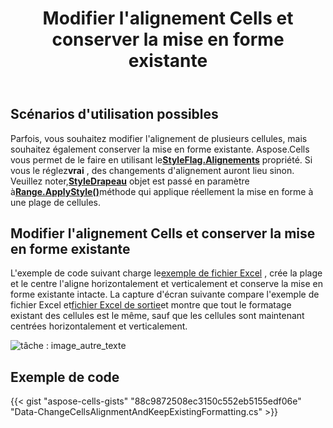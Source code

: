 ﻿---
title: Modifier l'alignement Cells et conserver la mise en forme existante
type: docs
weight: 340
url: /fr/net/change-cells-alignment-and-keep-existing-formatting/
---
## **Scénarios d'utilisation possibles**

Parfois, vous souhaitez modifier l'alignement de plusieurs cellules, mais souhaitez également conserver la mise en forme existante. Aspose.Cells vous permet de le faire en utilisant le[**StyleFlag.Alignements**](https://reference.aspose.com/cells/net/aspose.cells/styleflag/properties/alignments) propriété. Si vous le réglez**vrai** , des changements d'alignement auront lieu sinon. Veuillez noter,[**StyleDrapeau**](https://reference.aspose.com/cells/net/aspose.cells/styleflag) objet est passé en paramètre à[**Range.ApplyStyle()**](https://reference.aspose.com/cells/net/aspose.cells/range/methods/applystyle)méthode qui applique réellement la mise en forme à une plage de cellules.

## **Modifier l'alignement Cells et conserver la mise en forme existante**

 L'exemple de code suivant charge le[exemple de fichier Excel](67338585.xlsx) , crée la plage et le centre l'aligne horizontalement et verticalement et conserve la mise en forme existante intacte. La capture d'écran suivante compare l'exemple de fichier Excel et[fichier Excel de sortie](67338586.xlsx)et montre que tout le formatage existant des cellules est le même, sauf que les cellules sont maintenant centrées horizontalement et verticalement.

![tâche : image_autre_texte](change-cells-alignment-and-keep-existing-formatting_1.png)

## **Exemple de code**

{{< gist "aspose-cells-gists" "88c9872508ec3150c552eb5155edf06e" "Data-ChangeCellsAlignmentAndKeepExistingFormatting.cs" >}}
